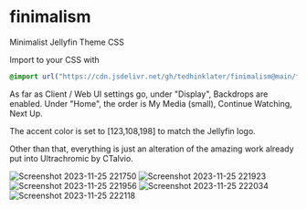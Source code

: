 # finimalism
Minimalist Jellyfin Theme CSS

Import to your CSS with

```css
@import url("https://cdn.jsdelivr.net/gh/tedhinklater/finimalism@main/finimalism1-5.css");

```
As far as Client / Web UI settings go, under "Display", Backdrops are enabled. Under "Home", the order is My Media (small), Continue Watching, Next Up.

The accent color is set to [123,108,198] to match the Jellyfin logo.

Other than that, everything is just an alteration of the amazing work already put into Ultrachromic by CTalvio.

![Screenshot 2023-11-25 221750](https://github.com/tedhinklater/finimalism/assets/66086488/f6c0d5d1-131e-4482-a7f3-bd1308079eb1)
![Screenshot 2023-11-25 221923](https://github.com/tedhinklater/finimalism/assets/66086488/5db98439-5f88-4ad2-9e1f-9b697384f5df)
![Screenshot 2023-11-25 221956](https://github.com/tedhinklater/finimalism/assets/66086488/739b4a32-9930-45f5-b5df-42ef46369ce0)
![Screenshot 2023-11-25 222034](https://github.com/tedhinklater/finimalism/assets/66086488/21610379-0589-4253-87ac-b4e209e540d8)
![Screenshot 2023-11-25 222118](https://github.com/tedhinklater/finimalism/assets/66086488/e7a5d9f1-3134-4589-a9e8-d67e37f6d987)

